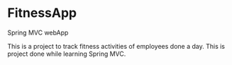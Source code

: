# FitnessApp
Spring MVC webApp

This is a project to track fitness activities of employees done a day. 
This is project done while learning Spring MVC. 
